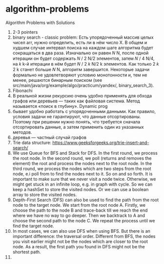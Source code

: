 # algorithm-problems
Algorithm Problems with Solutions

1. 2-3 pointers
2. binary search - classic problem: Есть упорядоченный массив целых чисел arr, нужно определить, есть ли в нём число X.
В общем и худшем случае интервал поиска на каждом шаге алгоритма будет сокращаться в два раза. Изначально он равен 𝑁 N, 
после одной итерации он будет содержать 𝑁 / 2 N/2 элементов, затем 𝑁 / 4 N/4, на 𝑘 k-й итерации в нём будет 𝑁 / 2 𝑘 N/2 k элементов. 
Как только 2 𝑘 2 k станет больше 𝑁 N, алгоритм завершится.
Некоторые задачи формально не удовлетворяют условию монотонности и, тем не менее, решаются бинарным поиском (see src/main/java/org/example/algo/practicum/yandex/, binary_search_3).
3. Fibonachi
4. В реальной жизни рекурсию очень удобно применять для обхода графов или деревьев — таких как файловая система. Метод называется «поиск в глубину».
Dynamic prog
5. бывает удобно работать с упорядоченными данными. Как правило, условия задачи не гарантируют, что данные отсортированы. 
Поэтому при решении нужно понять, что требуется сначала отсортировать данные, а затем применить один из указанных методов.
6. деревья — частный случай графов
7. Trie data structure: https://www.geeksforgeeks.org/trie-insert-and-search/
8. We use Queue for BFS and Stack for DFS. In the first round, we process the root node. In the second round, we 
poll (returns and removes the element) the root and process the nodes next to the root node. In the third round, we 
process the nodes which are two steps from the root node, e.i poll from to find the nodes next to it. So on and so forth.
It is important to make sure that we never visit a node twice. Otherwise, we might get stuck in an infinite loop, e.g. in graph with cycle.
So we can keep a hashSet to store the visited nodes. Or we can use a boolean array to store the visited nodes.
9. Depth-First Search (DFS) can also be used to find the path from the root node to the target node. We start from the root node A. 
Firstly, we choose the path to the node B and trace-back till we reach the end where we have no way to go deeper. Then we
backtrack to A and choose the second path to the node C. We repeat the process until we find the target node. 
10. In most cases, we can also use DFS when using BFS. But there is an important difference: the traversal order. 
Different from BFS, the nodes you visit earlier might not be the nodes which are closer to the root node. As a result, 
the first path you found in DFS might not be the shortest path.
11. 